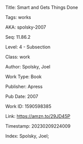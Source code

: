 Title:  Smart and Gets Things Done

Tags:   works

AKA:    spolsky-2007

Seq:    11.86.2

Level:  4 - Subsection

Class:  work

Author: Spolsky, Joel

Work Type: Book

Publisher: Apress

Pub Date: 2007

Work ID: 1590598385

Link:   https://amzn.to/29JD45P

Timestamp: 20230209224009

Index:  Spolsky, Joel; 
